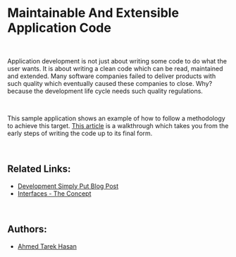 # Maintainable And Extensible Application Code

<br/>

Application development is not just about writing some code to do what the user wants. It is about writing a clean code which can be read, maintained and extended. Many software companies failed to deliver products with such quality which eventually caused these companies to close. Why? because the development life cycle needs such quality regulations.

<br/>

This sample application shows an example of how to follow a methodology to achieve this target. [This article](http://developmentsimplyput.blogspot.com.eg/2012/10/one-of-methodologies-to-write-clean.html) is a walkthrough which takes you from the early steps of writing the code up to its final form.

<br/>

## Related Links:
* [Development Simply Put Blog Post](http://developmentsimplyput.blogspot.com.eg/2012/10/one-of-methodologies-to-write-clean.html)
* [Interfaces - The Concept](http://developmentsimplyput.blogspot.com.eg/2012/09/interfaces-concept.html)

<br/>

## Authors:
* [Ahmed Tarek Hasan](https://linkedin.com/in/atarekhasan)
